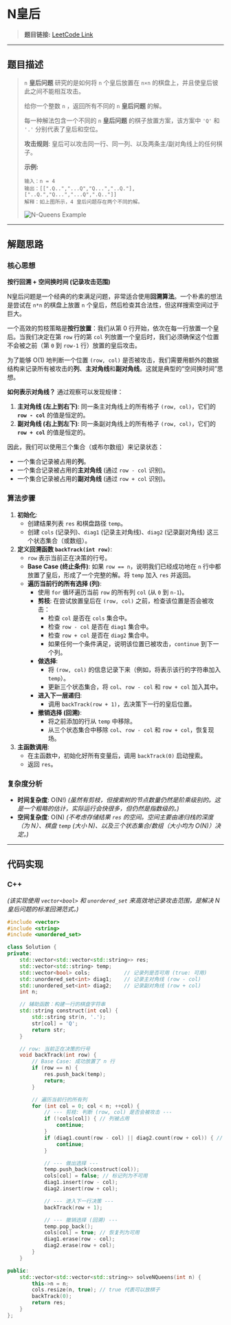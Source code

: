 # N皇后

> **题目链接:** [LeetCode Link](https://leetcode.cn/problems/n-queens/)

---

## 题目描述

> `n` **皇后问题** 研究的是如何将 `n` 个皇后放置在 `n×n` 的棋盘上，并且使皇后彼此之间不能相互攻击。
>
> 给你一个整数 `n` ，返回所有不同的 `n` **皇后问题** 的解。
>
> 每一种解法包含一个不同的 `n` **皇后问题** 的棋子放置方案，该方案中 `'Q'` 和 `'.'` 分别代表了皇后和空位。
>
> **攻击规则**: 皇后可以攻击同一行、同一列、以及两条主/副对角线上的任何棋子。
>
> **示例:**
> ```
> 输入：n = 4
> 输出：[[".Q..","...Q","Q...","..Q."],["..Q.","Q...","...Q",".Q.."]]
> 解释：如上图所示，4 皇后问题存在两个不同的解。
> ```
>
> ![N-Queens Example](https://assets.leetcode.com/uploads/2020/11/13/queens.jpg)

---

## 解题思路

### 核心思想
**按行回溯 + 空间换时间 (记录攻击范围)**

N皇后问题是一个经典的约束满足问题，非常适合使用**回溯算法**。一个朴素的想法是尝试在 `n*n` 的棋盘上放置 `n` 个皇后，然后检查其合法性，但这样搜索空间过于巨大。

一个高效的剪枝策略是**按行放置**：我们从第 0 行开始，依次在每一行放置一个皇后。当我们决定在第 `row` 行的第 `col` 列放置一个皇后时，我们必须确保这个位置不会被之前（第 `0` 到 `row-1` 行）放置的皇后攻击。

为了能够 O(1) 地判断一个位置 `(row, col)` 是否被攻击，我们需要用额外的数据结构来记录所有被攻击的**列**、**主对角线**和**副对角线**。这就是典型的“空间换时间”思想。

**如何表示对角线？**
通过观察可以发现规律：
1.  **主对角线 (左上到右下)**: 同一条主对角线上的所有格子 `(row, col)`，它们的 **`row - col`** 的值是恒定的。
2.  **副对角线 (右上到左下)**: 同一条副对角线上的所有格子 `(row, col)`，它们的 **`row + col`** 的值是恒定的。

因此，我们可以使用三个集合（或布尔数组）来记录状态：
-   一个集合记录被占用的**列**。
-   一个集合记录被占用的**主对角线** (通过 `row - col` 识别)。
-   一个集合记录被占用的**副对角线** (通过 `row + col` 识别)。

### 算法步骤
1.  **初始化**:
    *   创建结果列表 `res` 和棋盘路径 `temp`。
    *   创建 `cols` (记录列)、`diag1` (记录主对角线)、`diag2` (记录副对角线) 这三个状态集合（或数组）。
2.  **定义回溯函数 `backTrack(int row)`**:
    *   `row` 表示当前正在决策的行号。
    *   **Base Case (终止条件)**: 如果 `row == n`，说明我们已经成功地在 `n` 行中都放置了皇后，形成了一个完整的解。将 `temp` 加入 `res` 并返回。
    *   **遍历当前行的所有选择 (列)**:
        *   使用 `for` 循环遍历当前 `row` 的所有列 `col` (从 `0` 到 `n-1`)。
        *   **剪枝**: 在尝试放置皇后在 `(row, col)` 之前，检查该位置是否会被攻击：
            *   检查 `col` 是否在 `cols` 集合中。
            *   检查 `row - col` 是否在 `diag1` 集合中。
            *   检查 `row + col` 是否在 `diag2` 集合中。
            *   如果任何一个条件满足，说明该位置已被攻击，`continue` 到下一个列。
        *   **做选择**:
            *   将 `(row, col)` 的信息记录下来（例如，将表示该行的字符串加入 `temp`）。
            *   更新三个状态集合，将 `col`、`row - col` 和 `row + col` 加入其中。
        *   **进入下一层递归**:
            *   调用 `backTrack(row + 1)`，去决策下一行的皇后位置。
        *   **撤销选择 (回溯)**:
            *   将之前添加的行从 `temp` 中移除。
            *   从三个状态集合中移除 `col`、`row - col` 和 `row + col`，恢复现场。
3.  **主函数调用**:
    *   在主函数中，初始化好所有变量后，调用 `backTrack(0)` 启动搜索。
    *   返回 `res`。

### 复杂度分析
- **时间复杂度**: O(N!)
  *(虽然有剪枝，但搜索树的节点数量仍然是阶乘级别的。这是一个粗略的估计，实际运行会快很多，但仍然是指数级的。)*
- **空间复杂度**: O(N)
  *(不考虑存储结果 `res` 的空间。空间主要由递归栈的深度（为 N）、棋盘 `temp` (大小 N)、以及三个状态集合/数组（大小均为 O(N)）决定。)*

---

## 代码实现

### C++ 
*(该实现使用 `vector<bool>` 和 `unordered_set` 来高效地记录攻击范围，是解决 N 皇后问题的标准回溯范式。)*
```cpp
#include <vector>
#include <string>
#include <unordered_set>

class Solution {
private:
    std::vector<std::vector<std::string>> res;
    std::vector<std::string> temp;
    std::vector<bool> cols;           // 记录列是否可用 (true: 可用)
    std::unordered_set<int> diag1;    // 记录主对角线 (row - col)
    std::unordered_set<int> diag2;    // 记录副对角线 (row + col)
    int n;

    // 辅助函数：构建一行的棋盘字符串
    std::string construct(int col) {
        std::string str(n, '.');
        str[col] = 'Q';
        return str;
    }

    // row: 当前正在决策的行号
    void backTrack(int row) {
        // Base Case: 成功放置了 n 行
        if (row == n) {
            res.push_back(temp);
            return;
        }

        // 遍历当前行的所有列
        for (int col = 0; col < n; ++col) {
            // --- 剪枝: 判断 (row, col) 是否会被攻击 ---
            if (!cols[col]) { // 列被占用
                continue;
            }
            if (diag1.count(row - col) || diag2.count(row + col)) { // 对角线被占用
                continue;
            }

            // --- 做出选择 ---
            temp.push_back(construct(col));
            cols[col] = false; // 标记列为不可用
            diag1.insert(row - col);
            diag2.insert(row + col);

            // --- 进入下一行决策 ---
            backTrack(row + 1);

            // --- 撤销选择 (回溯) ---
            temp.pop_back();
            cols[col] = true; // 恢复列为可用
            diag1.erase(row - col);
            diag2.erase(row + col);
        }
    }

public:
    std::vector<std::vector<std::string>> solveNQueens(int n) {
        this->n = n;
        cols.resize(n, true); // true 代表可以放棋子
        backTrack(0);
        return res;
    }
};
```